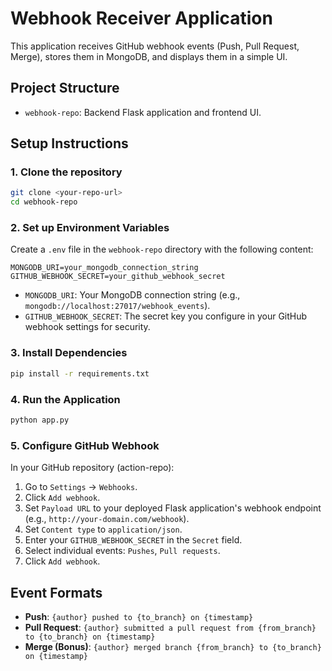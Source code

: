 # Webhook Receiver Application

This application receives GitHub webhook events (Push, Pull Request, Merge), stores them in MongoDB, and displays them in a simple UI.

## Project Structure

- `webhook-repo`: Backend Flask application and frontend UI.

## Setup Instructions

### 1. Clone the repository

```bash
git clone <your-repo-url>
cd webhook-repo
```

### 2. Set up Environment Variables

Create a `.env` file in the `webhook-repo` directory with the following content:

```
MONGODB_URI=your_mongodb_connection_string
GITHUB_WEBHOOK_SECRET=your_github_webhook_secret
```

- `MONGODB_URI`: Your MongoDB connection string (e.g., `mongodb://localhost:27017/webhook_events`).
- `GITHUB_WEBHOOK_SECRET`: The secret key you configure in your GitHub webhook settings for security.

### 3. Install Dependencies

```bash
pip install -r requirements.txt
```

### 4. Run the Application

```bash
python app.py
```

### 5. Configure GitHub Webhook

In your GitHub repository (action-repo):

1. Go to `Settings` -> `Webhooks`.
2. Click `Add webhook`.
3. Set `Payload URL` to your deployed Flask application's webhook endpoint (e.g., `http://your-domain.com/webhook`).
4. Set `Content type` to `application/json`.
5. Enter your `GITHUB_WEBHOOK_SECRET` in the `Secret` field.
6. Select individual events: `Pushes`, `Pull requests`.
7. Click `Add webhook`.

## Event Formats

- **Push**: `{author} pushed to {to_branch} on {timestamp}`
- **Pull Request**: `{author} submitted a pull request from {from_branch} to {to_branch} on {timestamp}`
- **Merge (Bonus)**: `{author} merged branch {from_branch} to {to_branch} on {timestamp}`



